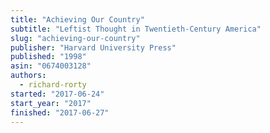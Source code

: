 ```yaml
---
title: "Achieving Our Country"
subtitle: "Leftist Thought in Twentieth-Century America"
slug: "achieving-our-country"
publisher: "Harvard University Press"
published: "1998"
asin: "0674003128"
authors:
  - richard-rorty
started: "2017-06-24"
start_year: "2017"
finished: "2017-06-27"
---
```


